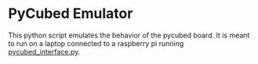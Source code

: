 # PyCubed Emulator
This python script emulates the behavior of the pycubed board. It is meant to run on a laptop connected to a raspberry pi running [pycubed_interface.py](../pycubed_interface/pycubed_interface.py).